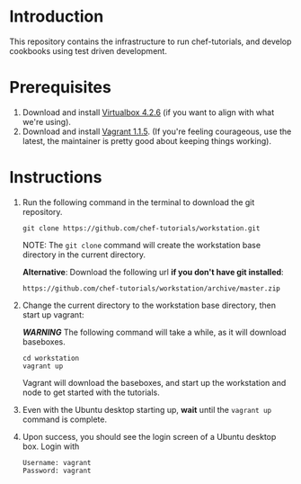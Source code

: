 Introduction
============
This repository contains the infrastructure to run chef-tutorials, and develop cookbooks using test driven development.


Prerequisites 
============

1.  Download and install [Virtualbox 4.2.6](https://www.virtualbox.org/wiki/Download_Old_Builds_4_2) (if you want to align with what we're using). 
2.  Download and install [Vagrant 1.1.5](http://downloads.vagrantup.com/tags/v1.1.5). (If you're feeling courageous, use the latest, the maintainer is pretty good about keeping things working).

Instructions
============

1.  Run the following command in the terminal to download the git repository.
    
    ```
    git clone https://github.com/chef-tutorials/workstation.git
    ```

    NOTE: The `git clone` command will create the workstation base directory in the current directory.
    
    __Alternative__: Download the following url __if you don't have git installed__:
    
    ```
    https://github.com/chef-tutorials/workstation/archive/master.zip
    ```
    
2.  Change the current directory to the workstation base directory, then start up vagrant:
    
    ___WARNING___
    The following command will take a while, as it will download baseboxes.
    
    ```
    cd workstation
    vagrant up 
    ```
    
    Vagrant will download the baseboxes, and start up the workstation and node to get started with the tutorials.
   
3.  Even with the Ubuntu desktop starting up, __wait__ until the `vagrant up` command is complete.

4.  Upon success, you should see the login screen of a Ubuntu desktop box. Login with
    
    ```
    Username: vagrant
    Password: vagrant
    ```

